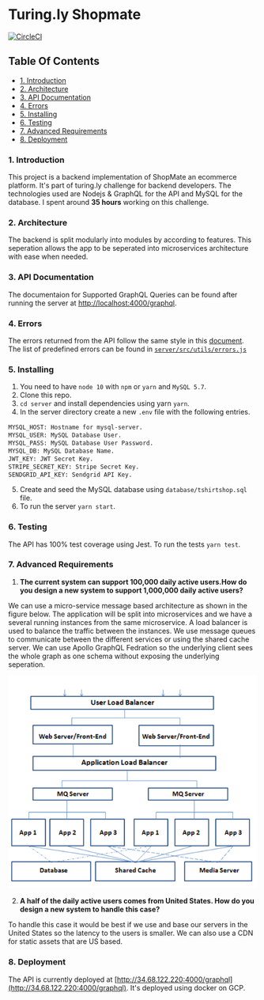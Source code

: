 # Turing.ly Shopmate

[![CircleCI](https://circleci.com/gh/melzareix/turing-challenge.svg?style=svg&circle-token=c5c7424cf2868f2d25e3ff67a968559cf9fbbd5b)](https://circleci.com/gh/melzareix/turing-challenge)

## Table Of Contents
- [1. Introduction](#1-introduction)
- [2. Architecture](#2-architecture)
- [3. API Documentation](#3-api-documentation)
- [4. Errors](#4-errors)
- [5. Installing](#5-installing)
- [6. Testing](#6-testing)
- [7. Advanced Requirements](#7-advanced-requirements)
- [8. Deployment](#8-deployment)

### 1. Introduction
This project is a backend implementation of ShopMate an ecommerce platform. It's part of turing.ly challenge for backend developers.
The technologies used are Nodejs & GraphQL for the API and MySQL for the database. I spent around **35 hours** working on this challenge.

### 2. Architecture
The backend is split modularly into modules by according to features. This seperation allows the app to be seperated into microservices architecture with ease when needed. 

### 3. API Documentation
The documentaion for Supported GraphQL Queries can be found after running the server at [http://localhost:4000/graphql](http://localhost:4000/graphql).

### 4. Errors
The errors returned from the API follow the same style in this [document](https://docs.google.com/document/d/1Du-9PZ-9Usgq6tRiWB4_bxXr4F4-Z5ZYT--EdZ14qbc/edit?usp=sharing). The list of predefined errors can be found in [`server/src/utils/errors.js`](https://github.com/melzareix/turing-challenge/blob/master/server/src/utils/errors.js)

### 5. Installing
1. You need to have `node 10` with `npm` or `yarn` and `MySQL 5.7`.
2. Clone this repo.
3. `cd server` and install dependencies using yarn `yarn`.
4. In the server directory create a new `.env` file with the following entries.
  ```
  MYSQL_HOST: Hostname for mysql-server.
  MYSQL_USER: MySQL Database User.
  MYSQL_PASS: MySQL Database User Password.
  MYSQL_DB: MySQL Database Name.
  JWT_KEY: JWT Secret Key.
  STRIPE_SECRET_KEY: Stripe Secret Key.
  SENDGRID_API_KEY: Sendgrid API Key.
  ```
5. Create and seed the MySQL database using `database/tshirtshop.sql` file.  
6. To run the server `yarn start`.

### 6. Testing
The API has 100% test coverage using Jest. To run the tests `yarn test`.

### 7. Advanced Requirements
1. **The current system can support 100,000 daily active users.How do you design a new system to support 1,000,000 daily active users?**

  We can use a micro-service message based architecture as shown in the figure below. The application will be split into microservices and we have a several running instances from the same microservice. A load balancer is used to balance the traffic between the instances. We use message queues to communicate between the different services or using the shared cache server. We can use Apollo GraphQL Fedration so the underlying client sees the whole graph as one schema without exposing the underlying seperation.

  ![MSA](msa.PNG)

2. **A half of the daily active users comes from United States. How do you design a new system to handle this case?**

To handle this case it would be best if we use and base our servers in the United States so the latency to the users is smaller. We can also use a CDN for static assets that are US based.

### 8. Deployment
The API is currently deployed at [http://34.68.122.220:4000/graphql](http://34.68.122.220:4000/graphql). It's deployed using docker on GCP.
